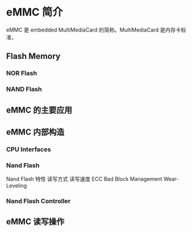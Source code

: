 # eMMC 简介

eMMC 是 embedded MultiMediaCard 的简称。MultiMediaCard 是内存卡标准，

## Flash Memory
### NOR Flash
### NAND Flash
## eMMC 的主要应用

## eMMC 内部构造
### CPU Interfaces
### Nand Flash
Nand Flash 特性
  读写方式
  读写速度
  ECC
  Bad Block Management
  Wear-Leveling

### Nand Flash Controller


## eMMC 读写操作